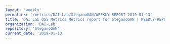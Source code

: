 ```yaml
---
layout: 'weekly'
permalink: '/metrics/DAI-Lab/SteganoGAN/WEEKLY-REPORT-2019-01-13'
title: 'DAI Lab OSS Metrics Metrics report for SteganoGAN | WEEKLY-REPORT-2019-01-13'
organization: 'DAI-Lab'
repository: 'SteganoGAN'
current_date: '2019-01-13'
---
```

